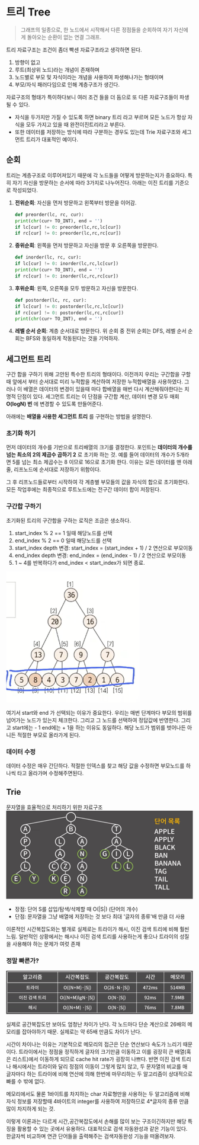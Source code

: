 # 트리 Tree 
>  그래프의 일종으로, 한 노드에서 시작해서 다른 정점들을 순회하여 자기 자신에게 돌아오는 순환이 없는 연결 그래프. 

트리 자료구조는 조건이 좀더 빡센 자료구조라고 생각하면 된다. 
1. 방향이 없고 
2. 루트(최상위 노드)라는 개념이 존재하며 
3. 노드별로 부모 및 자식이라는 개념을 사용하여 파생해나가는 형태이며
4. 부모/자식 패러다임으로 인해 계층구조가 생긴다. 

자료구조의 형태가 특이하다보니 여러 조건 들을 더 둠으로 또 다른 자료구조들이 파생될 수 있다. 
* 자식을 두가지만 가질 수 있도록 하면 binary 트리 라고 부르며 모든 노드가 항상 자식을 모두 가지고 있을 때 완전이진트리라고 부른다. 
* 또한 데이터를 저장하는 방식에 따라 구분하는 경우도 있는데 Trie 자료구조와 세그먼트 트리가 대표적인 예이다.

## 순회 
트리는 계층구조로 이루어져있기 때문에 각 노드들을 어떻게 방문하는지가 중요하다. 특히 자기 자신을 방문하는 순서에 따라 3가지로 나누어진다. 아래는 이진 트리를 기준으로 작성되었다.
1. __전위순회__: 자신을 먼저 방문하고 왼쪽부터 방문을 이어감. 
    ```py
    def preorder(lc, rc, cur):
    print(chr(cur+ TO_INT), end = '')
    if lc[cur] != 0: preorder(lc,rc,lc[cur])
    if rc[cur] != 0: preorder(lc,rc,rc[cur])
    ```
2. __중위순회__: 왼쪽을 먼저 방문하고 자신을 방문 후 오른쪽을 방문한다.
    ```py
    def inorder(lc, rc, cur):
    if lc[cur] != 0: inorder(lc,rc,lc[cur])
    print(chr(cur+ TO_INT), end = '')
    if rc[cur] != 0: inorder(lc,rc,rc[cur])
    ```
3. __후위순회__: 왼쪽, 오른쪽을 모두 방문하고 자신을 방문한다. 
    ```py
    def postorder(lc, rc, cur):
    if lc[cur] != 0: postorder(lc,rc,lc[cur])
    if rc[cur] != 0: postorder(lc,rc,rc[cur])
    print(chr(cur+ TO_INT), end = '')
    ```
4. __레벨 순서 순회__: 계층 순서대로 방문한다. 
위 순회 중 전위 순회는 DFS, 레벨 순서 순회는 BFS와 동일하게 작동된다는 것을 기억하자. 

## 세그먼트 트리 
구간 합을 구하기 위해 고안된 특수한 트리의 형태이다. 이전까지 우리는 구간합을 구할 때 앞에서 부터 순서대로 미리 누적합을 계산하여 저장한 누적합배열을 사용하였다. 그러나 이 배열은 데이터의 변경이 있을때 마다 합배열을 매번 다시 계산해줘야한다는 치명적 단점이 있다. 세그먼트 트리는 이 단점을 구간합 계산, 데이터 변경 모두 매회 __O(logN) 번__ 에 변경할 수 있도록 만들어준다. 

아래에는 __배열을 사용한 세그먼트 트리__ 를 구현하는 방법을 설명한다. 

### 초기화 하기 
먼저 데이터의 개수를 기반으로 트리배열의 크기를 결정한다. 포인트는 __데이터의 개수를 넘는 최소의 2의 제곱수 곱하기 2__ 로 초기화 하는 것. 예를 들어 데이터의 개수가 5개라면 5를 넘는 최소 제곱수는 8 이므로 16으로 초기화 한다. 이유는 모든 데이터를 맨 아래줄, 리프노드에 순서대로 저장하기 위함이다. 

그 후 리프노드들로부터 시작하여 각 계층별 부모들의 값을 자식의 합으로 초기화한다. 모든 작업후에는 최종적으로 루트노드에는 전구간 데이터 합이 저장된다.

### 구간합 구하기 
초기화된 트리의 구간합을 구하는 로직은 조금은 생소하다. 
1. start_index % 2 == 1 일때 해당노드를 선택
2. end_index % 2 == 0 일때 해당노드를 선택 
3. start_index depth 변경: start_index = (start_index + 1) / 2 연산으로 부모이동 
4. end_index depth 변경: end_index = (end_index - 1) / 2 연산으로 부모이동
5. 1 ~ 4를 반복하다가 end_index < start_index가 되면 종료. 

![](../image/seggraph.png)

여기서 start와 end 가 선택되는 이유가 중요한다. 우리는 매번 단계마다 부모의 범위를 넘어가는 노드가 있는지 체크한다. 그리고 그 노드를 선택하여 정답값에 반영한다. 그리고 start에는 - 1 end에는 + 1을 하는 이유도 동일하다. 해당 노드가 범위를 벗어나든 아니든 적절한 부모로 올라가게 된다. 

### 데이터 수정
데이터 수정은 매우 간단하다. 적절한 인덱스를 찾고 해당 값을 수정하면 부모노드를 하나씩 타고 올라가며 수정해주면된다. 

## Trie
문자열을 효율적으로 처리하기 위한 자료구조
![](../image/trie.jpeg)

* 장점:  단어 S를 삽입/탐색/삭제할 때 O(|S|) (단어의 개수)
* 단점: 문자열을 그냥 배열에 저장하는 것 보다 최대 '글자의 종류'배 만큼 더 사용

이론적인 시간복잡도와는 별개로 실제로는 트라이가 해시, 이진 검색 트리에 비해 훨씬 느림. 일반적인 상황에서는 해시나 이진 검색 트리를 사용하는게 좋으나 트라이의 성질을 사용해야 하는 문제가 여럿 존재

### 정말 빠른가?
![](../image/트라이비교.jpeg)

실제로 공간복잡도만 보아도 엄청난 차이가 난다. 각 노드마다 단순 계산으로 26배의 메모리를 잡아야하기 때문. 실제로는 약 65배 만큼도 차이가 난다. 

시간이 차이나는 이유는 기본적으로 메모리의 접근은 단순 연산보다 속도가 느리기 때문이다. 트라이에서는 정점을 정직하게 글자의 크기만큼 이동하고 이를 굉장히 큰 배열(혹은 리스트)에서 이동하게 되므로 cache hit rate가 굉장히 나쁘다. 반면 이진 검색 트리나 해시에서는 트라이와 달리 정점의 이동이 그렇게 많지 않고, 두 문자열의 비교를 매 글자마다 하는 트라이에 비해 연산에 의해 한번에 마무리하는 두 알고리즘이 상대적으로 빠를 수 밖에 없다. 

메모리에서도 물론 1바이트를 차지하는 char 자료형만을 사용하는 두 알고리즘에 비해 자식 정보를 저장할때 4바이트의 integer를 사용하여 저장하므로 4*글자의 종류 만큼 많이 차지하게 되는 것.

이렇게 이론과는 다르게 시간,공간복잡도에서 손해를 많이 보는 구조이긴하지만 해당 특징을 활용할 수 있는 곳에서 유용하다. 대표적으로 검색 자동완성과 같은 기능이 있다. 한글자씩 비교하며 연관 단어들을 출력해주는 검색자동완성 기능을 떠올려보자. 